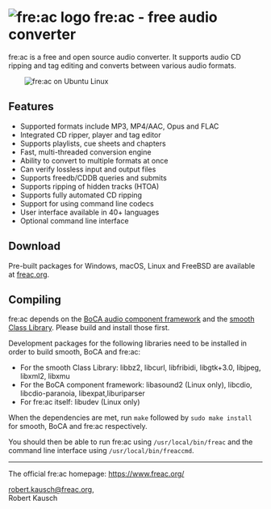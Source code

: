 # ![fre:ac logo](https://freac.org/images/stories/freac_icon_smaller.png) fre:ac - free audio converter
fre:ac is a free and open source audio converter. It supports audio CD ripping and tag editing and converts between various audio formats.

&nbsp;&nbsp;&nbsp;&nbsp;&nbsp;&nbsp;&nbsp;&nbsp;![fre:ac on Ubuntu Linux](https://freac.org/images/freac-ubuntu.png)

## Features
- Supported formats include MP3, MP4/AAC, Opus and FLAC
- Integrated CD ripper, player and tag editor
- Supports playlists, cue sheets and chapters
- Fast, multi-threaded conversion engine
- Ability to convert to multiple formats at once
- Can verify lossless input and output files
- Supports freedb/CDDB queries and submits
- Supports ripping of hidden tracks (HTOA)
- Supports fully automated CD ripping
- Support for using command line codecs
- User interface available in 40+ languages
- Optional command line interface

## Download
Pre-built packages for Windows, macOS, Linux and FreeBSD are available at [freac.org](https://freac.org/latest-snapshot/).

## Compiling
fre:ac depends on the [BoCA audio component framework](https://github.com/enzo1982/boca/) and the [smooth Class Library](https://github.com/enzo1982/smooth/). Please build and install those first.

Development packages for the following libraries need to be installed in order to build smooth, BoCA and fre:ac:

- For the smooth Class Library: libbz2, libcurl, libfribidi, libgtk+3.0, libjpeg, libxml2, libxmu
- For the BoCA component framework: libasound2 (Linux only), libcdio, libcdio-paranoia, libexpat,liburiparser
- For fre:ac itself: libudev (Linux only)

When the dependencies are met, run `make` followed by `sudo make install` for smooth, BoCA and fre:ac respectively.

You should then be able to run fre:ac using `/usr/local/bin/freac` and the command line interface using `/usr/local/bin/freaccmd`.

----
The official fre:ac homepage: https://www.freac.org/

robert.kausch@freac.org,  
Robert Kausch
